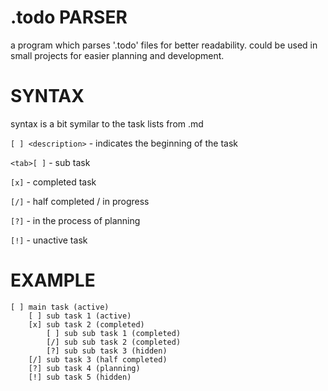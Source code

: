 # .todo PARSER
a program which parses '.todo' files for better readability. could be used in small projects for easier planning and development.

# SYNTAX
syntax is a bit symilar to the task lists from .md

`[ ] <description>` - indicates the beginning of the task

`<tab>[ ]` - sub task 

`[x]` - completed task

`[/]` - half completed / in progress

`[?]` - in the process of planning

`[!]` - unactive task

# EXAMPLE
```
[ ] main task (active)
	[ ] sub task 1 (active)
	[x] sub task 2 (completed)
		[ ] sub sub task 1 (completed)
		[/] sub sub task 2 (completed)
		[?] sub sub task 3 (hidden)
	[/] sub task 3 (half completed)
	[?] sub task 4 (planning)
	[!] sub task 5 (hidden)
```

